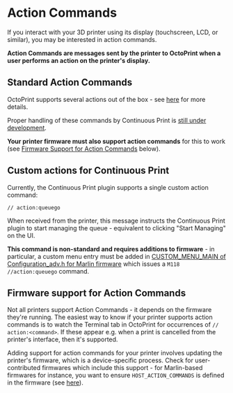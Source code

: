 # Action Commands

If you interact with your 3D printer using its display (touchscreen, LCD, or similar), you may be interested in action commands.

**Action Commands are messages sent by the printer to OctoPrint when a user performs an action on the printer's display.**

## Standard Action Commands

OctoPrint supports several actions out of the box - see [here](https://docs.octoprint.org/en/master/features/action_commands.html) for more details.

Proper handling of these commands by Continuous Print is [still under development](https://github.com/smartin015/continuousprint/issues/95).

**Your printer firmware must also support action commands** for this to work (see [Firmware Support for Action Commands](#firmware-support-for-action-commands) below).

## Custom actions for Continuous Print

Currently, the Continuous Print plugin supports a single custom action command:

```
// action:queuego
```

When received from the printer, this message instructs the Continuous Print plugin to start managing the queue - equivalent to clicking "Start Managing" on the UI.

**This command is non-standard and requires additions to firmware** - in particular, a custom menu entry must be added in [CUSTOM_MENU_MAIN of Configuration_adv.h for Marlin firmware](https://github.com/MarlinFirmware/Marlin/blob/2.0.x/Marlin/Configuration_adv.h#L3900) which issues a `M118 //action:queuego` command.

## Firmware support for Action Commands

Not all printers support Action Commands - it depends on the firmware they're running. The easiest way to know if your printer supports action commands is to watch the Terminal tab in OctoPrint for occurrences of `// action:<command>`. If these appear e.g. when a print is cancelled from the printer's interface, then it's supported.

Adding support for action commands for your printer involves updating the printer's firmware, which is a device-specific process. Check for user-contributed firmwares which include this support - for Marlin-based firmwares for instance, you want to ensure `HOST_ACTION_COMMANDS` is defined in the firmware (see [here](https://github.com/MarlinFirmware/Marlin/blob/2.0.x/Marlin/Configuration_adv.h#L4004)).
